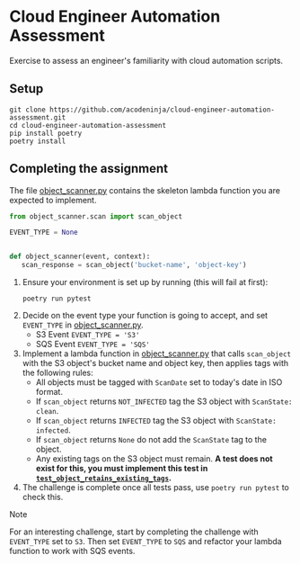 # Cloud Engineer Automation Assessment

Exercise to assess an engineer's familiarity with cloud automation scripts.

## Setup

```shell
git clone https://github.com/acodeninja/cloud-engineer-automation-assessment.git
cd cloud-engineer-automation-assessment
pip install poetry
poetry install
```

## Completing the assignment

The file [object_scanner.py](./object_scanner/object_scanner.py) contains the skeleton lambda function you are expected to implement.

```python
from object_scanner.scan import scan_object

EVENT_TYPE = None


def object_scanner(event, context):
   scan_response = scan_object('bucket-name', 'object-key')
```

1. Ensure your environment is set up by running (this will fail at first):
    ```shell
    poetry run pytest
    ```
2. Decide on the event type your function is going to accept, and set `EVENT_TYPE` in [object_scanner.py](./object_scanner/object_scanner.py).
    - S3 Event `EVENT_TYPE = 'S3'`
    - SQS Event `EVENT_TYPE = 'SQS'`
3. Implement a lambda function in [object_scanner.py](./object_scanner/object_scanner.py) that calls `scan_object` with the S3 object's bucket name and object key, then applies tags with the following rules:
    - All objects must be tagged with `ScanDate` set to today's date in ISO format.
    - If `scan_object` returns `NOT_INFECTED` tag the S3 object with `ScanState: clean`.
    - If `scan_object` returns `INFECTED` tag the S3 object with `ScanState: infected`.
    - If `scan_object` returns `None` do not add the `ScanState` tag to the object.
    - Any existing tags on the S3 object must remain. **A test does not exist for this, you must implement this test in [`test_object_retains_existing_tags`](./tests/test_object_scanner.py#L72).**
4. The challenge is complete once all tests pass, use `poetry run pytest` to check this.

> [!NOTE]
> For an interesting challenge, start by completing the challenge with `EVENT_TYPE` set to `S3`. Then set `EVENT_TYPE` to `SQS` and refactor your lambda function to work with SQS events.
